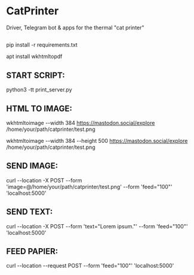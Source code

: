 # CatPrinter
Driver, Telegram bot &amp; apps for the thermal "cat printer"
##
pip install -r requirements.txt

apt install wkhtmltopdf





## START SCRIPT:
python3 -tt print_server.py



## HTML TO IMAGE:
wkhtmltoimage --width 384 https://mastodon.social/explore /home/your/path/catprinter/test.png

wkhtmltoimage --width 384 --height 500 https://mastodon.social/explore /home/your/path/catprinter/test.png



## SEND IMAGE:
curl --location -X POST --form 'image=@/home/your/path/catprinter/test.png' --form 'feed="100"' 'localhost:5000'



## SEND TEXT:
curl --location -X POST --form 'text="Lorem ipsum."' --form 'feed="100"' 'localhost:5000'



## FEED PAPIER:
curl --location --request POST --form 'feed="100"' 'localhost:5000'
